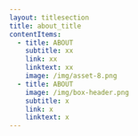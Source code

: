 ```yaml
---
layout: titlesection
title: about_title
contentItems:
  - title: ABOUT
    subtitle: xx
    link: xx
    linktext: xx
    image: /img/asset-8.png
  - title: ABOUT
    image: /img/box-header.png
    subtitle: x
    link: x
    linktext: x
---
```


